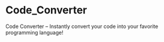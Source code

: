 # Code_Converter
Code Converter – Instantly convert your code into your favorite programming language!
   

